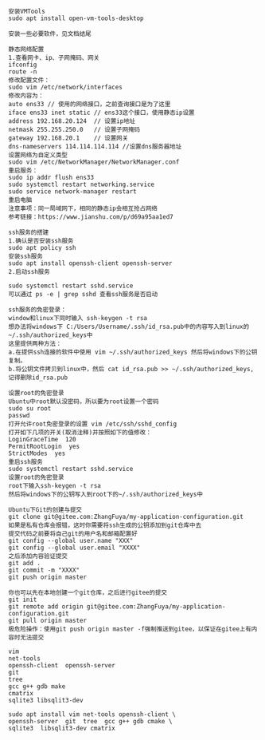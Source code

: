     安装VMTools
    sudo apt install open-vm-tools-desktop
    
    安装一些必要软件，见文档结尾    

    静态网络配置
    1.查看网卡、ip、子网掩码、网关
    ifconfig
    route -n
    修改配置文件：
    sudo vim /etc/network/interfaces
    修改内容为：
    auto ens33 // 使用的网络接口，之前查询接口是为了这里
    iface ens33 inet static // ens33这个接口，使用静态ip设置
    address 192.168.20.124 	// 设置ip地址
    netmask 255.255.250.0 	// 设置子网掩码
    gateway 192.168.20.1 	// 设置网关
    dns-nameservers 114.114.114.114	//设置dns服务器地址
    设置网络为自定义类型
    sudo vim /etc/NetworkManager/NetworkManager.conf
    重启服务：
    sudo ip addr flush ens33
    sudo systemctl restart networking.service
    sudo service network-manager restart
    重启电脑
    注意事项：同一局域网下，相同的静态ip会相互抢占网络
    参考链接：https://www.jianshu.com/p/d69a95aa1ed7

    ssh服务的搭建
    1.确认是否安装ssh服务
    sudo apt policy ssh
    安装ssh服务
    sudo apt install openssh-client openssh-server
    2.启动ssh服务
    
    sudo systemctl restart sshd.service
    可以通过 ps -e | grep sshd 查看ssh服务是否启动
    
    ssh服务的免密登录：
    window和linux下同时输入 ssh-keygen -t rsa
    想办法将windows下 C:/Users/Username/.ssh/id_rsa.pub中的内容写入到linux的 ~/.ssh/authorized_keys中
    这里提供两种方法：
    a.在提供ssh连接的软件中使用 vim ~/.ssh/authorized_keys 然后将windows下的公钥复制。
    b.将公钥文件拷贝到linux中，然后 cat id_rsa.pub >> ~/.ssh/authorized_keys,记得删除id_rsa.pub

    设置root的免密登录
    Ubuntu中root默认没密码，所以要为root设置一个密码
    sudo su root
    passwd
    打开允许root免密登录的设置 vim /etc/ssh/sshd_config
    打开如下几项的开关(取消注释)并按照如下的值修改：
    LoginGraceTime  120
    PermitRootLogin  yes
    StrictModes  yes
    重启ssh服务
    sudo systemctl restart sshd.service
    设置root的免密登录
    root下输入ssh-keygen -t rsa
    然后将windows下的公钥写入到root下的~/.ssh/authorized_keys中

    Ubuntu下Git的创建与提交
    git clone git@gitee.com:ZhangFuya/my-application-configuration.git
    如果是私有仓库会报错，这时你需要将ssh生成的公钥添加到git仓库中去
    提交代码之前要将自己git的用户名和邮箱配置好
    git config --global user.name "XXX"
    git config --global user.email "XXXX"
    之后添加内容验证提交
    git add .
    git commit -m "XXXX"
    git push origin master
    
    你也可以先在本地创建一个git仓库，之后进行gitee的提交
    git init
    git remote add origin git@gitee.com:ZhangFuya/my-application-configuration.git
    git pull origin master
    极危险操作：使用git push origin master -f强制推送到gitee，以保证在gitee上有内容时无法提交

    vim
    net-tools
    openssh-client  openssh-server
    git 
    tree
    gcc g++ gdb make
    cmatrix
    sqlite3 libsqlit3-dev

    sudo apt install vim net-tools openssh-client \
    openssh-server  git  tree  gcc g++ gdb cmake \
    sqlite3  libsqlit3-dev cmatrix  